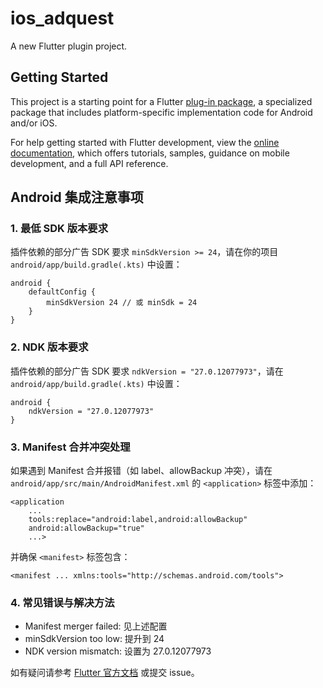 # ios_adquest

A new Flutter plugin project.

## Getting Started

This project is a starting point for a Flutter
[plug-in package](https://flutter.dev/to/develop-plugins),
a specialized package that includes platform-specific implementation code for
Android and/or iOS.

For help getting started with Flutter development, view the
[online documentation](https://docs.flutter.dev), which offers tutorials,
samples, guidance on mobile development, and a full API reference.

## Android 集成注意事项

### 1. 最低 SDK 版本要求
插件依赖的部分广告 SDK 要求 `minSdkVersion >= 24`，请在你的项目 `android/app/build.gradle(.kts)` 中设置：

```
android {
    defaultConfig {
        minSdkVersion 24 // 或 minSdk = 24
    }
}
```

### 2. NDK 版本要求
插件依赖的部分广告 SDK 要求 `ndkVersion = "27.0.12077973"`，请在 `android/app/build.gradle(.kts)` 中设置：

```
android {
    ndkVersion = "27.0.12077973"
}
```

### 3. Manifest 合并冲突处理
如果遇到 Manifest 合并报错（如 label、allowBackup 冲突），请在 `android/app/src/main/AndroidManifest.xml` 的 `<application>` 标签中添加：

```
<application
    ...
    tools:replace="android:label,android:allowBackup"
    android:allowBackup="true"
    ...>
```
并确保 `<manifest>` 标签包含：
```
<manifest ... xmlns:tools="http://schemas.android.com/tools">
```

### 4. 常见错误与解决方法
- Manifest merger failed: 见上述配置
- minSdkVersion too low: 提升到 24
- NDK version mismatch: 设置为 27.0.12077973

如有疑问请参考 [Flutter 官方文档](https://flutter.dev/to/review-gradle-config) 或提交 issue。

